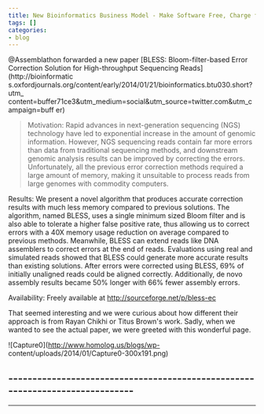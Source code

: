 ```yaml
---
title: New Bioinformatics Business Model - Make Software Free, Charge for Manual
tags: []
categories:
- blog
---
```

@Assemblathon forwarded a new paper [BLESS: Bloom-filter-based Error
Correction Solution for High-throughput Sequencing Reads](http://bioinformatic
s.oxfordjournals.org/content/early/2014/01/21/bioinformatics.btu030.short?utm_
content=buffer71ce3&utm_medium=social&utm_source=twitter.com&utm_campaign=buff
er)
<!--more-->

> Motivation: Rapid advances in next-generation sequencing (NGS) technology
have led to exponential increase in the amount of genomic information.
However, NGS sequencing reads contain far more errors than data from
traditional sequencing methods, and downstream genomic analysis results can be
improved by correcting the errors. Unfortunately, all the previous error
correction methods required a large amount of memory, making it unsuitable to
process reads from large genomes with commodity computers.

Results: We present a novel algorithm that produces accurate correction
results with much less memory compared to previous solutions. The algorithm,
named BLESS, uses a single minimum sized Bloom filter and is also able to
tolerate a higher false positive rate, thus allowing us to correct errors with
a 40X memory usage reduction on average compared to previous methods.
Meanwhile, BLESS can extend reads like DNA assemblers to correct errors at the
end of reads. Evaluations using real and simulated reads showed that BLESS
could generate more accurate results than existing solutions. After errors
were corrected using BLESS, 69% of initially unaligned reads could be aligned
correctly. Additionally, de novo assembly results became 50% longer with 66%
fewer assembly errors.

Availability: Freely available at http://sourceforge.net/p/bless-ec

That seemed interesting and we were curious about how different their approach
is from Rayan Chikhi or Titus Brown's work. Sadly, when we wanted to see the
actual paper, we were greeted with this wonderful page.

![Capture0](http://www.homolog.us/blogs/wp-
content/uploads/2014/01/Capture0-300x191.png)

\-----------------------------------------------------------------------------
-------------------
---------------

